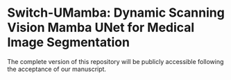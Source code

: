 # Switch-UMamba: Dynamic Scanning Vision Mamba UNet for Medical Image Segmentation

The complete version of this repository will be publicly accessible following the acceptance of our manuscript.
